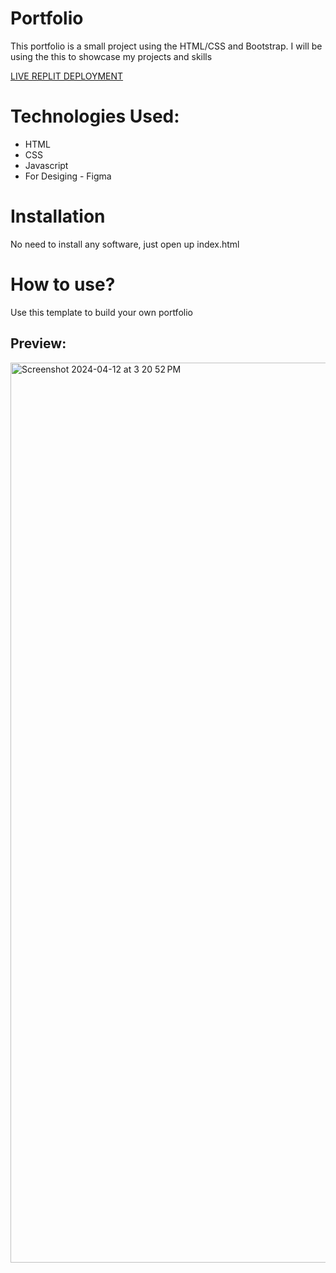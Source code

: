 # Portfolio
This portfolio is a small project using the HTML/CSS and Bootstrap. I will be using the this to showcase my projects and skills 

[LIVE REPLIT DEPLOYMENT](https://portfolio-9sw9e5u4f-saharukh-shaikhs-projects.vercel.app/)


# Technologies Used:
* HTML 
* CSS
* Javascript
* For Desiging - Figma

# Installation
 No need to install any software, just open up index.html
 
# How to use?
Use this template to build your own portfolio

## Preview:

<img width="1440" alt="Screenshot 2024-04-12 at 3 20 52 PM" src="https://github.com/SaharukhShaikh/Portfolio/assets/102286564/db0b6c7e-5764-4e73-9b18-034971907ab4">

